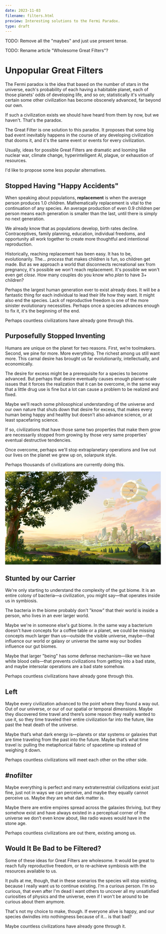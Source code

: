 ```yaml
---
date: 2023-11-03
filename: filters.html
preview: Interesting solutions to the Fermi Paradox.
type: draft
---
```


TODO: Remove all the "maybes" and just use present tense.

TODO: Rename article "Wholesome Great Filters"?

# Unpopular Great Filters

The Fermi paradox is the idea that based on the number of stars in the universe,
each's probability of each having a habitable planet,
each of those planets' odds of developing life, and so on;
statistically it's virtually certain some other civilization has become obscenely advanced,
far beyond our own.

If such a civilization exists we should have heard from them by now, but we haven't.
That's the paradox.

The Great Filter is one solution to this paradox.
It proposes that some big bad event inevitably happens in the course of any developing civilization that dooms it,
and it's the same event or events for every civilization.

Usually, ideas for possible Great Filters are dramatic and looming like
nuclear war, climate change, hyperintelligent AI, plague, or exhaustion of resources.

I'd like to propose some less popular alternatives.

## Stopped Having "Happy Accidents"

When speaking about populations, **replacement** is when the average person produces 1.0 children.
Mathematically replacement is vital to the continuation of any species.
An average production of even 0.9 children per person means each generation is smaller than the last,
until there is simply no next generation.

We already know that as populations develop, birth rates decline.
Contraceptives, family planning, education, individual freedoms, and opportunity
all work together to create more thoughtful and intentional reproduction.

Historically, reaching replacement has been easy.
It has to be, evolutionarily.
The… *process* that makes children is fun, so children get made.
But as we approach a world that disconnects recreational sex from pregnancy,
it's possible we won't reach replacement.
It's possible we won't even get _close_.
How many couples do you know who _plan_ to have 3+ children?

Perhaps the largest human generation ever to exist already does.
It will be a fantastic thing for each individual to lead their life how they want.
It might also end the species.
Lack of reproductive freedom is one of the more sinister evolutionary necessities.
Perhaps once a species advances enough to fix it, it's the beginning of the end.

Perhaps countless civilizations have already gone through this.

## Purposefully Stopped Inventing

Humans are unique on the planet for two reasons.
First, we’re toolmakers.
Second, we pine for more.
More everything.
The richest among us still want more.
This carnal desire has brought us far evolutionarily, intellectually, and economically.

The desire for excess might be a prerequisite for a species to become advanced.
But perhaps that desire eventually causes enough planet-scale issues that it forces the realization that it can be overcome,
in the same way that a little drug use is fine but a lot can cause a problem to be realized and fixed.

Maybe we’ll reach some philosophical understanding of the universe and our own nature that shuts down that desire for excess,
that makes every human being happy and healthy but doesn't also advance science,
or at least spacefaring science.

If so, civilizations that have those same two properties that make them grow
are necessarily stopped from growing by those very same properties' eventual destructive tendencies.

Once overcome, perhaps we'll stop extraplanetary operations and live out our lives on the planet we grew up on,
solarpunk style.

Perhaps thousands of civilizations are currently doing this.

![An illustration of a solarpunk landscape, heavy with greenery and windmills.](/img/solarpunk.jpg)


## Stunted by our Carrier

We're only starting to understand the complexity of the gut biome.
It is an entire colony of bacteria—a civilization, you might say—that operates inside us in symbiosis.

The bacteria in the biome probably don't "know" that their world is inside a person,
who lives in an ever larger world.

Maybe we're in someone else's gut biome.
In the same way a bacterium doesn't have concepts for a coffee table or a planet,
we could be missing concepts much larger than us—outside the visible universe, maybe—that
influence our world or galaxy or universe the same way our bodies influence our gut biomes.

Maybe that larger "being" has some defense mechanism—like we
have white blood cells—that prevents civilizations from getting into a bad state,
and maybe intersolar operations are a bad state somehow.

Perhaps countless civilizations have already gone through this.

## Left

Maybe every civilization advanced to the point where they found a way out.
Out of our universe, or our of our spatial or temporal dimensions.
Maybe they discovered time travel and there’s some reason they really wanted to use it, so they time traveled their entire civilization far into the future, like past the heat death of the universe.

Maybe that’s what dark energy is—planets or star systems or galaxies that are time traveling from the past into the future.
Maybe that’s what time travel is:
pulling the metaphorical fabric of spacetime up instead of weighing it down.

Perhaps countless civilizations will meet each other on the other side.


## #nofilter

Maybe everything is perfect and many extraterrestrial civilizations exist just fine,
just not in ways we can perceive,
and maybe they equally cannot perceive us.
Maybe _they_ are what dark matter is.

Maybe there are entire empires spread across the galaxies thriving, but they somehow exist and have always existed in a perceptual corner of the universe we don’t even know about,
like radio waves would have in the stone age.

Perhaps countless civilizations are out there, existing among us.


## Would It Be Bad to be Filtered?

Some of these ideas for Great Filters are wholesome.
It would be great to reach fully reproductive freedom,
or to re-achieve symbiosis with the resources available to us.

It pulls at me, though, that in these scenarios the species will stop existing,
because I really want us to continue existing.
I'm a curious person.
I'm so curious, that even after I'm dead I want others to uncover all my unsatisfied curiosities of physics and the universe,
even if I won't be around to be curious about them anymore.

That's not my choice to make, though.
If everyone alive is happy,
and our species dwindles into nothingness because of it…
is that bad?

Maybe countless civilizations have already gone through it.
